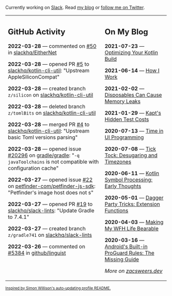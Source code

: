 Currently working on [Slack](https://slack.com/). Read [my blog](https://zacsweers.dev/) or [follow me on Twitter](https://twitter.com/ZacSweers).

<table><tr><td valign="top" width="60%">

## GitHub Activity
<!-- githubActivity starts -->
**2022-03-28** — commented on [#50](https://github.com/slackhq/EitherNet/issues/50#issuecomment-1080900075) in [slackhq/EitherNet](https://github.com/slackhq/EitherNet)

**2022-03-28** — opened PR [#5](https://github.com/slackhq/kotlin-cli-util/pull/5) to [slackhq/kotlin-cli-util](https://github.com/slackhq/kotlin-cli-util): "Upstream AppleSiliconCompat"

**2022-03-28** — created branch `z/silicon` on [slackhq/kotlin-cli-util](https://github.com/slackhq/kotlin-cli-util)

**2022-03-28** — deleted branch `z/tomlBits` on [slackhq/kotlin-cli-util](https://github.com/slackhq/kotlin-cli-util)

**2022-03-28** — merged PR [#4](https://github.com/slackhq/kotlin-cli-util/pull/4) to [slackhq/kotlin-cli-util](https://github.com/slackhq/kotlin-cli-util): "Upstream basic Toml versions parsing"

**2022-03-28** — opened issue [#20296](https://github.com/gradle/gradle/issues/20296) on [gradle/gradle](https://github.com/gradle/gradle): "`-q javaToolchains` is not compatible with configuration cache"

**2022-03-27** — opened issue [#22](https://github.com/petfinder-com/petfinder-js-sdk/issues/22) on [petfinder-com/petfinder-js-sdk](https://github.com/petfinder-com/petfinder-js-sdk): "Petfinder's image host does not s"

**2022-03-27** — opened PR [#19](https://github.com/slackhq/slack-lints/pull/19) to [slackhq/slack-lints](https://github.com/slackhq/slack-lints): "Update Gradle to 7.4.1"

**2022-03-27** — created branch `z/gradle741` on [slackhq/slack-lints](https://github.com/slackhq/slack-lints)

**2022-03-26** — commented on [#5384](https://github.com/github/linguist/pull/5384#issuecomment-1079630535) in [github/linguist](https://github.com/github/linguist)
<!-- githubActivity ends -->
</td><td valign="top" width="40%">

## On My Blog
<!-- blog starts -->
**2021-07-23** — [Optimizing Your Kotlin Build](https://www.zacsweers.dev/optimizing-your-kotlin-build/)

**2021-06-14** — [How I Work](https://www.zacsweers.dev/how-i-work/)

**2021-02-02** — [Disposables Can Cause Memory Leaks](https://www.zacsweers.dev/disposables-can-cause-memory-leaks/)

**2021-01-29** — [Kapt's Hidden Test Costs](https://www.zacsweers.dev/kapts-hidden-test-costs/)

**2020-07-13** — [Time in UI Programming](https://www.zacsweers.dev/time-in-ui/)

**2020-07-08** — [Tick Tock: Desugaring and Timezones](https://www.zacsweers.dev/ticktock-desugaring-timezones/)

**2020-06-11** — [Kotlin Symbol Processing: Early Thoughts](https://www.zacsweers.dev/kotlin-symbol-processor-early-thoughts/)

**2020-05-01** — [Dagger Party Tricks: Extension Functions](https://www.zacsweers.dev/dagger-party-tricks-extension-functions/)

**2020-04-03** — [Making My WFH Life Bearable](https://www.zacsweers.dev/making-wfh-life-bearable/)

**2020-03-16** — [Android's Built-in ProGuard Rules: The Missing Guide](https://www.zacsweers.dev/android-proguard-rules/)
<!-- blog ends -->
_More on [zacsweers.dev](https://zacsweers.dev/)_
</td></tr></table>

<sub><a href="https://simonwillison.net/2020/Jul/10/self-updating-profile-readme/">Inspired by Simon Willison's auto-updating profile README.</a></sub>